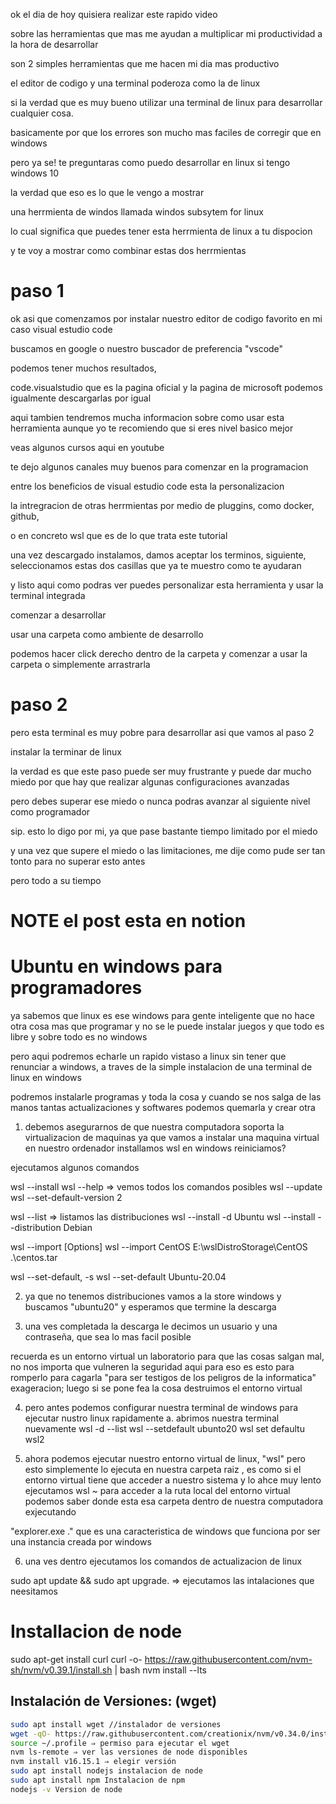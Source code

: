 
ok el dia de hoy quisiera realizar este rapido video

sobre las herramientas que mas me ayudan a multiplicar mi productividad a la hora de desarrollar

son 2 simples herramientas que me hacen mi dia mas productivo

el editor de codigo y una terminal poderoza como la de linux

si la verdad que es muy bueno utilizar una terminal de linux para desarrollar cualquier cosa.

basicamente por que los errores son mucho mas faciles de corregir que en windows

pero ya se!
te preguntaras como puedo desarrollar en linux si tengo windows 10

la verdad que eso es lo que le vengo a mostrar

una herrmienta de windos llamada windos subsytem for linux

lo cual significa que puedes tener esta herrmienta de linux a tu dispocion

y te voy a mostrar como combinar estas dos herrmientas

# paso 1

ok asi que comenzamos por instalar nuestro editor de codigo favorito en mi caso visual estudio code

buscamos en google o nuestro buscador de preferencia "vscode"

podemos tener muchos resultados,

code.visualstudio que es la pagina oficial y la pagina de microsoft podemos igualmente descargarlas por igual

aqui tambien tendremos mucha informacion sobre como usar esta herramienta aunque yo te recomiendo que si eres nivel basico mejor

veas algunos cursos aqui en youtube

te dejo algunos canales muy buenos para comenzar en la programacion

entre los beneficios de visual estudio code esta la personalizacion

la intregracion de otras herrmientas por medio de pluggins, como docker, github,

o en concreto wsl que es de lo que trata este tutorial

una vez descargado instalamos, damos aceptar los terminos, siguiente, seleccionamos estas dos casillas que ya te muestro como te ayudaran

y listo aqui como podras ver puedes personalizar esta herramienta y usar la terminal integrada

comenzar a desarrollar

usar una carpeta como ambiente de desarrollo

podemos hacer click derecho dentro de la carpeta y comenzar a usar la carpeta o simplemente arrastrarla

# paso 2

pero esta terminal es muy pobre para desarrollar asi que vamos al paso 2

instalar la terminar de linux

la verdad es que este paso puede ser muy frustrante y puede dar mucho miedo por que hay que realizar algunas configuraciones avanzadas

pero debes superar ese miedo o nunca podras avanzar al siguiente nivel como programador

sip. esto lo digo por mi, ya que pase bastante tiempo limitado por el miedo

y una vez que supere el miedo o las limitaciones, me dije como pude ser tan tonto para no superar esto antes

pero todo a su tiempo


# NOTE el post esta en notion

# Ubuntu en windows para programadores

ya sabemos que linux es ese windows para gente inteligente que no hace otra cosa mas que programar y no se le puede instalar juegos y que todo es libre y sobre todo es no windows

pero aqui podremos echarle un rapido vistaso a linux sin tener que renunciar a windows, a traves de la simple instalacion de una terminal de linux en windows

podremos instalarle programas y toda la cosa y cuando se nos salga de las manos tantas actualizaciones y softwares podemos quemarla y crear otra


1. debemos asegurarnos de que nuestra computadora soporta la virtualizacion de maquinas ya que vamos a instalar una maquina virtual en nuestro ordenador
installamos wsl en windows
reiniciamos?

ejecutamos algunos comandos

wsl --install
wsl --help => vemos todos los comandos posibles
wsl --update
wsl --set-default-version 2

wsl --list => listamos las distribuciones
wsl --install -d Ubuntu
wsl --install --distribution Debian

wsl --import <Distro> <InstallLocation> <FileName> [Options]
wsl --import CentOS E:\wslDistroStorage\CentOS .\centos.tar

wsl --set-default, -s <Distro>
wsl --set-default Ubuntu-20.04


2. ya que no tenemos distribuciones vamos a la store windows y buscamos "ubuntu20" y esperamos que termine la descarga

3. una ves completada la descarga le decimos un usuario y una contraseña, que sea lo mas facil posible

recuerda es un entorno virtual un laboratorio para que las cosas salgan mal, no nos importa que vulneren la seguridad aqui para eso es esto para romperlo para cagarla "para ser testigos de los peligros de la informatica" exageracion; luego si se pone fea la cosa destruimos el entorno virtual

4. pero antes podemos configurar nuestra terminal de windows para ejecutar nustro linux rapidamente
	a. abrimos nuestra terminal nuevamente
wsl -d --list
wsl --setdefault ubunto20
wsl set defaultu wsl2


5. ahora podemos ejecutar nuestro entorno virtual de linux, 
"wsl"
pero esto simplemente lo ejecuta en nuestra carpeta raiz , es como si el entorno virtual tiene que acceder a nuestro sistema y lo ahce muy lento
ejecutamos wsl ~ para acceder a la ruta local del entorno virtual
podemos saber donde esta esa carpeta dentro de nuestra computadora exjecutando 

"explorer.exe ." que es una caracteristica de windows que funciona por ser una instancia creada por windows

6. una ves dentro ejecutamos los comandos de actualizacion de linux

sudo apt update && sudo apt upgrade. => ejecutamos las intalaciones que neesitamos





# Installacion de node 
sudo apt-get install curl
curl -o- https://raw.githubusercontent.com/nvm-sh/nvm/v0.39.1/install.sh | bash
nvm install --lts
## Instalación de Versiones: (wget)

```bash
sudo apt install wget //instalador de versiones
wget -qO- https://raw.githubusercontent.com/creationix/nvm/v0.34.0/install.sh | bash
source ~/.profile ⇒ permiso para ejecutar el wget
nvm ls-remote ⇒ ver las versiones de node disponibles
nvm install v16.15.1 ⇒ elegir versión
sudo apt install nodejs instalacion de node
sudo apt install npm Instalacion de npm
nodejs -v Version de node
```
